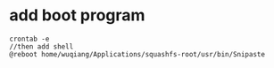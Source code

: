# add boot program

```
crontab -e
//then add shell
@reboot home/wuqiang/Applications/squashfs-root/usr/bin/Snipaste
```